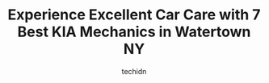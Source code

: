 ---
layout: ampstory
image: https://images.unsplash.com/photo-1653047257661-fbf6d8f1129c?ixlib=rb-4.0.3&ixid=MnwxMjA3fDB8MHxwaG90by1wYWdlfHx8fGVufDB8fHx8&auto=format&fit=crop&w=640&h=853&q=80
author: techidn
featured: false
description: When it comes to maintaining and repairing your vehicle in Watertown NY, USA, you deserve nothing but the best. Thats why the 7 best KIA Mechanic in the area are here to offer their experti
title: Experience Excellent Car Care with 7 Best KIA Mechanics in Watertown NY
cover:
   title: Experience Excellent Car Care with 7 Best KIA Mechanics in Watertown NY
   subtitle: Rickpate
   background: https://images.unsplash.com/photo-1653047257661-fbf6d8f1129c?ixlib=rb-4.0.3&ixid=MnwxMjA3fDB8MHxwaG90by1wYWdlfHx8fGVufDB8fHx8&auto=format&fit=crop&w=640&h=853&q=80

pages: 
 - layout: thirds
   top: <h1>#1 FX Caprara Kia</h1>
   bottom: "<p>We came here for an oil change, took way over an hour and the time they gave.Completely no customer service!No one was welcoming we felt completely judged!And when we got</p>"
   background: https://www.knot35.com/toplist/wp-content/uploads/2023/06/best-kia-mechanic-1-in-watertown-ny-1685831126.jpeg
   backgroundblur: true
 - layout: thirds
   top: <h1>#2 Midas</h1>
   bottom: "<p>817 Arsenal St, Watertown, NY 13601, United States</p>"
   background: https://www.knot35.com/toplist/wp-content/uploads/2023/06/best-kia-mechanic-2-in-watertown-ny-1685831126.jpeg
   cta:
      link: https://www.knot35.com/toplist/experience-excellent-car-care-with-7-best-kia-mechanics-in-watertown-ny/
      text: Experience Excellent Car Care with 7 Best KIA Mechanics in Watertown NY
 - layout: thirds
   top: <h1>#3 Fuccillo Subaru</h1>
   bottom: "<p>18352 US-11, Watertown, NY 13601, United States</p>"
   background: https://www.knot35.com/toplist/wp-content/uploads/2023/06/best-kia-mechanic-3-in-watertown-ny-1685831127.jpeg
   cta:
      link: https://www.knot35.com/toplist/experience-excellent-car-care-with-7-best-kia-mechanics-in-watertown-ny/
      text: Experience Excellent Car Care with 7 Best KIA Mechanics in Watertown NY
 - layout: thirds
   top: <h1>#4 Wallys Mitsubishi-Watertown</h1>
   bottom: "<p>18822 US-11, Watertown, NY 13601, United States</p>"
   background: https://images.unsplash.com/photo-1608411404720-c8f0417bcdba?ixlib=rb-4.0.3&ixid=MnwxMjA3fDB8MHxwaG90by1wYWdlfHx8fGVufDB8fHx8&auto=format&fit=crop&w=640&h=853&q=80
   cta:
      link: https://www.knot35.com/toplist/experience-excellent-car-care-with-7-best-kia-mechanics-in-watertown-ny/
      text: Experience Excellent Car Care with 7 Best KIA Mechanics in Watertown NY
 - layout: thirds
   top: <h1>#5 Bob Johnson Volkswagen</h1>
   bottom: "<p>18493 US-11, Watertown, NY 13601, United States</p>"
   background: https://images.unsplash.com/photo-1567360425618-1594206637d2?ixlib=rb-4.0.3&ixid=MnwxMjA3fDB8MHxwaG90by1wYWdlfHx8fGVufDB8fHx8&auto=format&fit=crop&w=640&h=853&q=80
   cta:
      link: https://www.knot35.com/toplist/experience-excellent-car-care-with-7-best-kia-mechanics-in-watertown-ny/
      text: Experience Excellent Car Care with 7 Best KIA Mechanics in Watertown NY
 - layout: thirds
   top: <h1>#6 Fuccillo Hyundai Watertown</h1>
   bottom: "<p>18352 US-11, Watertown, NY 13601, United States</p>"
   background: https://images.unsplash.com/photo-1561679660-d00ee1e0dc8e?ixlib=rb-4.0.3&ixid=MnwxMjA3fDB8MHxwaG90by1wYWdlfHx8fGVufDB8fHx8&auto=format&fit=crop&w=640&h=853&q=80
   cta:
      link: https://www.knot35.com/toplist/experience-excellent-car-care-with-7-best-kia-mechanics-in-watertown-ny/
      text: Experience Excellent Car Care with 7 Best KIA Mechanics in Watertown NY
 - layout: thirds
   top: <h1>#7 Gerber Collision & Glass</h1>
   bottom: "<p>18288 US-11, Watertown, NY 13601, United States</p>"
   background: https://images.unsplash.com/photo-1533735380053-eb8d0759b24a?ixlib=rb-4.0.3&ixid=MnwxMjA3fDB8MHxwaG90by1wYWdlfHx8fGVufDB8fHx8&auto=format&fit=crop&w=640&h=853&q=80
   cta:
      link: https://www.knot35.com/toplist/experience-excellent-car-care-with-7-best-kia-mechanics-in-watertown-ny/
      text: Experience Excellent Car Care with 7 Best KIA Mechanics in Watertown NY
 - layout: thirds
   middle: Continue reading...
   background: https://images.unsplash.com/photo-1462556791646-c201b8241a94?ixlib=rb-4.0.3&ixid=MnwxMjA3fDB8MHxwaG90by1wYWdlfHx8fGVufDB8fHx8&auto=format&fit=crop&w=640&h=853&q=80
   cta:
      link: https://www.knot35.com/toplist/experience-excellent-car-care-with-7-best-kia-mechanics-in-watertown-ny/
      text: Experience Excellent Car Care with 7 Best KIA Mechanics in Watertown NY
      
---